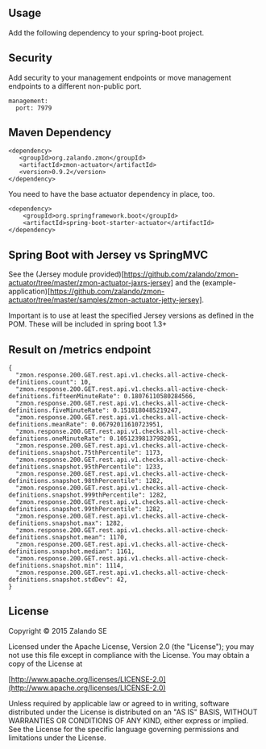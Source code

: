 ## Usage

Add the following dependency to your spring-boot project.

## Security

Add security to your management endpoints or move management endpoints to a different non-public port.

```
management:
  port: 7979
```

## Maven Dependency

```
<dependency>
   <groupId>org.zalando.zmon</groupId>
   <artifactId>zmon-actuator</artifactId>
   <version>0.9.2</version>
</dependency>
```

You need to have the base actuator dependency in place, too.

```
<dependency>
    <groupId>org.springframework.boot</groupId>
    <artifactId>spring-boot-starter-actuator</artifactId>
</dependency>
```

## Spring Boot with Jersey vs SpringMVC

See the (Jersey module provided)[https://github.com/zalando/zmon-actuator/tree/master/zmon-actuator-jaxrs-jersey]
and the (example-application)[https://github.com/zalando/zmon-actuator/tree/master/samples/zmon-actuator-jetty-jersey].

Important is to use at least the specified Jersey versions as defined in the POM. These will be included in spring boot 1.3+

## Result on /metrics endpoint

```
{  
  "zmon.response.200.GET.rest.api.v1.checks.all-active-check-definitions.count": 10,
  "zmon.response.200.GET.rest.api.v1.checks.all-active-check-definitions.fifteenMinuteRate": 0.18076110580284566,
  "zmon.response.200.GET.rest.api.v1.checks.all-active-check-definitions.fiveMinuteRate": 0.1518180485219247,
  "zmon.response.200.GET.rest.api.v1.checks.all-active-check-definitions.meanRate": 0.06792011610723951,
  "zmon.response.200.GET.rest.api.v1.checks.all-active-check-definitions.oneMinuteRate": 0.10512398137982051,
  "zmon.response.200.GET.rest.api.v1.checks.all-active-check-definitions.snapshot.75thPercentile": 1173,
  "zmon.response.200.GET.rest.api.v1.checks.all-active-check-definitions.snapshot.95thPercentile": 1233,
  "zmon.response.200.GET.rest.api.v1.checks.all-active-check-definitions.snapshot.98thPercentile": 1282,
  "zmon.response.200.GET.rest.api.v1.checks.all-active-check-definitions.snapshot.999thPercentile": 1282,
  "zmon.response.200.GET.rest.api.v1.checks.all-active-check-definitions.snapshot.99thPercentile": 1282,
  "zmon.response.200.GET.rest.api.v1.checks.all-active-check-definitions.snapshot.max": 1282,
  "zmon.response.200.GET.rest.api.v1.checks.all-active-check-definitions.snapshot.mean": 1170,
  "zmon.response.200.GET.rest.api.v1.checks.all-active-check-definitions.snapshot.median": 1161,
  "zmon.response.200.GET.rest.api.v1.checks.all-active-check-definitions.snapshot.min": 1114,
  "zmon.response.200.GET.rest.api.v1.checks.all-active-check-definitions.snapshot.stdDev": 42,
}
```

## License

Copyright © 2015 Zalando SE

Licensed under the Apache License, Version 2.0 (the "License");
you may not use this file except in compliance with the License.
You may obtain a copy of the License at

   [http://www.apache.org/licenses/LICENSE-2.0](http://www.apache.org/licenses/LICENSE-2.0)

Unless required by applicable law or agreed to in writing, software
distributed under the License is distributed on an "AS IS" BASIS,
WITHOUT WARRANTIES OR CONDITIONS OF ANY KIND, either express or implied.
See the License for the specific language governing permissions and
limitations under the License.
